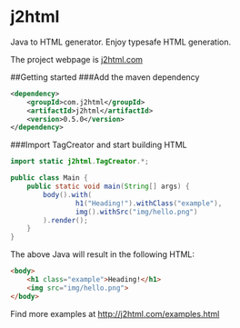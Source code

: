 # j2html
Java to HTML generator. Enjoy typesafe HTML generation.

The project webpage is [j2html.com](http://j2html.com)

##Getting started
###Add the maven dependency
```xml
<dependency>
    <groupId>com.j2html</groupId>
    <artifactId>j2html</artifactId>
    <version>0.5.0</version>
</dependency>
```

###Import TagCreator and start building HTML
```java
import static j2html.TagCreator.*;

public class Main {
    public static void main(String[] args) {
        body().with(
                h1("Heading!").withClass("example"),
                img().withSrc("img/hello.png")
        ).render();
    }
}
```
The above Java will result in the following HTML:
```html
<body>
    <h1 class="example">Heading!</h1>
    <img src="img/hello.png">
</body>
```

Find more examples at http://j2html.com/examples.html
